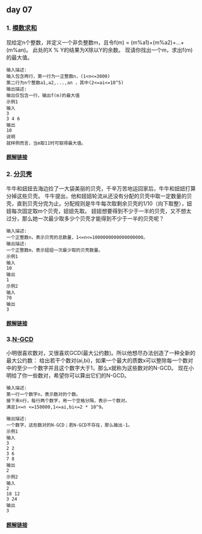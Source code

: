 ## day 07

### 1. [模数求和](<https://www.nowcoder.com/practice/34dc8aef8295470ea536f1c9255fef7e?tpId=122&&tqId=33727&rp=1&ru=/ta/exam-wangyi&qru=/ta/exam-wangyi/question-ranking>)
现给定n个整数，并定义一个非负整数m，且令f(m) = (m%a1)+(m%a2)+...+(m%an)。
此处的X % Y的结果为X除以Y的余数。
现请你找出一个m，求出f(m)的最大值。

```
输入描述:
输入包含两行，第一行为一正整数n，(1<n<=3000)
第二行为n个整数a1,a2,...,an ，其中(2<=ai<=10^5)
输出描述:
输出仅包含一行，输出f(m)的最大值
示例1
输入
3
3 4 6
输出
10
说明
就样例而言，当m取11时可取得最大值。
```

#### [题解链接](./solution_1.md)

### 2. [分贝壳](<https://www.nowcoder.com/practice/9b59014cc1544aeeb4082f5f37ecfaea?tpId=122&&tqId=33725&rp=1&ru=/ta/exam-wangyi&qru=/ta/exam-wangyi/question-ranking>)

牛牛和妞妞去海边捡了一大袋美丽的贝壳，千辛万苦地运回家后，牛牛和妞妞打算分掉这些贝壳。
牛牛提出，他和妞妞轮流从还没有分配的贝壳中取一定数量的贝壳，直到贝壳分完为止。分配规则是牛牛每次取剩余贝壳的1/10（向下取整），妞妞每次固定取m个贝壳，妞妞先取。
妞妞想要得到不少于一半的贝壳，又不想太过分，那么她一次最少取多少个贝壳才能得到不少于一半的贝壳呢？

```
输入描述:
一个正整数n，表示贝壳的总数量，1<=n<=1000000000000000000。
输出描述:
一个正整数m，表示妞妞一次最少取的贝壳数量。
示例1
输入
10
输出
1
示例2
输入
70
输出
3
```

#### [题解链接](./solution_2.md)

### 3.[N-GCD](<https://www.nowcoder.com/practice/97142035f7d2443c91a3ffc343ad691d?tpId=122&&tqId=33724&rp=1&ru=/ta/exam-wangyi&qru=/ta/exam-wangyi/question-ranking>)

小明很喜欢数对，又很喜欢GCD(最大公约数)。所以他想尽办法创造了一种全新的最大公约数：
给出若干个数对(ai,bi)，如果一个最大的质数x可以整除每一个数对中的至少一个数字并且这个数字大于1，那么x就称为这些数对的N-GCD。
现在小明给了你一些数对，希望你可以算出它们的N-GCD。

```
输入描述:
第一行一个数字n，表示数对的个数。
接下来n行，每行两个数字，用一个空格分隔，表示一个数对。
满足1<=n <=150000,1<=ai,bi<=2 * 10^9。

输出描述:
一个数字，这些数对的N-GCD；若N-GCD不存在，那么输出-1。
示例1
输入
3
2 2
3 6
7 8
输出
2
示例2
输入
2
18 12
3 24
输出
3
```

#### [题解链接](./solution_3.md)


